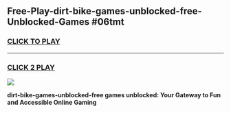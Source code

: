 
## Free-Play-dirt-bike-games-unblocked-free-Unblocked-Games #06tmt
<h3>
<a href="https://news.freeplayer.one?title=dirt-bike-games-unblocked-free&ref=8M">CLICK TO PLAY</a></h3>
<hr>

<h3>
<a href="https://news.freeplayer.one?title=dirt-bike-games-unblocked-free&ref=8M">CLICK 2 PLAY</a>
  
</h3>

<a href="https://news.freeplayer.one?title=dirt-bike-games-unblocked-free&ref=8M"><img src="https://clearcache.store/games.png"></a>


**dirt-bike-games-unblocked-free games unblocked: Your Gateway to Fun and Accessible Online Gaming**
